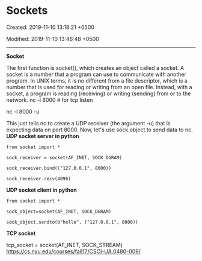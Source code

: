 # Sockets

Created: 2019-11-10 13:18:21 +0500

Modified: 2019-11-10 13:46:48 +0500

---

**Socket**

The first function is socket(), which creates an object called a socket. A socket is a number that a program can use to communicate with another program. In UNIX terms, it is no different from a file descriptor, which is a number that is used for reading or writing from an open file. Instead, with a socket, a program is reading (receiving) or writing (sending) from or to the network.
nc -l 8000 # for tcp listen

nc -l 8000 -u

This just tells nc to create a UDP receiver (the argument -u) that is expecting data on port 8000. Now, let's use sock object to send data to nc.
**UDP socket server in python**

```
from socket import *

sock_receiver = socket(AF_INET, SOCK_DGRAM)

sock_receiver.bind(("127.0.0.1", 8000))

sock_receiver.recv(4096)
```

**UDP socket client in python**
```
from socket import *

sock_object=socket(AF_INET, SOCK_DGRAM)

sock_object.sendto(b"hello", ("127.0.0.1", 8000))
```

**TCP socket**

tcp_socket = socket(AF_INET, SOCK_STREAM)
<https://cs.nyu.edu/courses/fall17/CSCI-UA.0480-009/>

